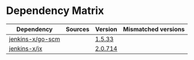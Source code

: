 # Dependency Matrix

Dependency | Sources | Version | Mismatched versions
---------- | ------- | ------- | -------------------
[jenkins-x/go-scm](https://github.com/jenkins-x/go-scm.git) |  | [1.5.33]() | 
[jenkins-x/jx](https://github.com/jenkins-x/jx.git) |  | [2.0.714](https://github.com/jenkins-x/jx/releases/tag/v2.0.714) | 
